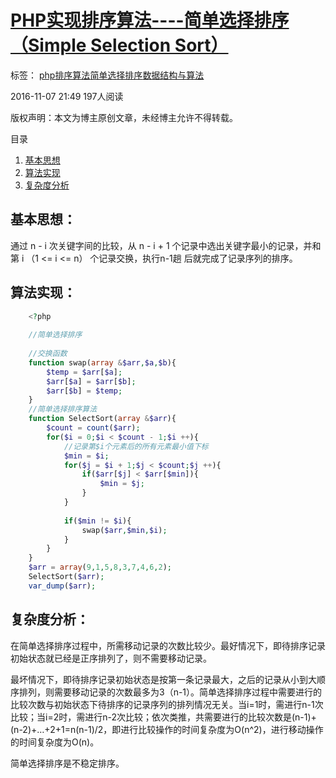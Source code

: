 # [PHP实现排序算法----简单选择排序（Simple Selection Sort）][0]

 标签： [php][1][排序算法][2][简单选择排序][3][数据结构与算法][4]

 2016-11-07 21:49  197人阅读  

版权声明：本文为博主原创文章，未经博主允许不得转载。

 目录

1. [基本思想][10]
1. [算法实现][11]
1. [复杂度分析][12]

## 基本思想：

通过 n - i 次关键字间的比较，从 n - i + 1 个记录中选出关键字最小的记录，并和第 i （1 <= i <= n） 个记录交换，执行n-1趟 后就完成了记录序列的排序。

## 算法实现：
```php
    <?php
    
    //简单选择排序
    
    //交换函数
    function swap(array &$arr,$a,$b){
        $temp = $arr[$a];
        $arr[$a] = $arr[$b];
        $arr[$b] = $temp;
    }
    //简单选择排序算法
    function SelectSort(array &$arr){
        $count = count($arr);
        for($i = 0;$i < $count - 1;$i ++){
            //记录第$i个元素后的所有元素最小值下标
            $min = $i;
            for($j = $i + 1;$j < $count;$j ++){
                if($arr[$j] < $arr[$min]){
                    $min = $j;
                }
            }
    
            if($min != $i){
                swap($arr,$min,$i);
            }
        }
    }
    $arr = array(9,1,5,8,3,7,4,6,2);
    SelectSort($arr);
    var_dump($arr);
```

## 复杂度分析：

在简单选择排序过程中，所需移动记录的次数比较少。最好情况下，即待排序记录初始状态就已经是正序排列了，则不需要移动记录。

最坏情况下，即待排序记录初始状态是按第一条记录最大，之后的记录从小到大顺序排列，则需要移动记录的次数最多为3（n-1）。简单选择排序过程中需要进行的比较次数与初始状态下待排序的记录序列的排列情况无关。当i=1时，需进行n-1次比较；当i=2时，需进行n-2次比较；依次类推，共需要进行的比较次数是(n-1)+(n-2)+…+2+1=n(n-1)/2，即进行比较操作的时间复杂度为O(n^2)，进行移动操作的时间复杂度为O(n)。

简单选择排序是不稳定排序。

[0]: http://www.csdn.net/baidu_30000217/article/details/53071856
[1]: http://www.csdn.net/tag/php
[2]: http://www.csdn.net/tag/%e6%8e%92%e5%ba%8f%e7%ae%97%e6%b3%95
[3]: http://www.csdn.net/tag/%e7%ae%80%e5%8d%95%e9%80%89%e6%8b%a9%e6%8e%92%e5%ba%8f
[4]: http://www.csdn.net/tag/%e6%95%b0%e6%8d%ae%e7%bb%93%e6%9e%84%e4%b8%8e%e7%ae%97%e6%b3%95
[9]: #
[10]: #t0
[11]: #t1
[12]: #t2
